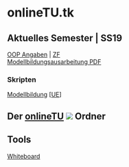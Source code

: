 # onlineTU.tk
## Aktuelles Semester | SS19 

[OOP Angaben](http://oop.onlinetu.tk) | [ZF](https://drive.google.com/file/d/1IWx234SMaoiccMSphUukXPHPh6EU6tdQ/view)<br />
[Modellbildungsausarbeitung PDF](http://mb.onlinetu.tk/latex/Modelbildung.pdf)

### Skripten 

[Modellbildung](https://www.acin.tuwien.ac.at/file/teaching/bachelor/modellbildung/VU_Modellbildung_2019.pdf) [[UE](https://www.acin.tuwien.ac.at/file/teaching/bachelor/modellbildung/UE_Modellbildung_Solutions_2019.pdf)]

## Der [onlineTU](https://drive.google.com/drive/folders/0B4WtRWLhHJBBN0JPQjNULU1rT00) ![](https://www.filecluster.com/media/icons/162812.gif)  Ordner

## Tools 

[Whiteboard](tools/whiteboard.html)
